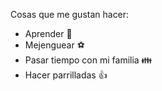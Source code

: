 Cosas que me gustan hacer:
* Aprender 📖
* Mejenguear ⚽
* Pasar tiempo con mi familia 👪
* Hacer parrilladas 👍
